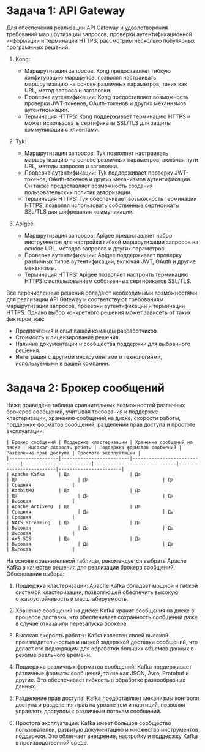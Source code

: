 # Задача 1: API Gateway
Для обеспечения реализации API Gateway и удовлетворения требований маршрутизации запросов, проверки аутентификационной информации и терминации HTTPS, рассмотрим несколько популярных программных решений:

1. Kong:
   - Маршрутизация запросов: Kong предоставляет гибкую конфигурацию маршрутов, позволяя настраивать маршрутизацию на основе различных параметров, таких как URL, метод запроса и заголовки.
   - Проверка аутентификации: Kong предоставляет возможность проверки JWT-токенов, OAuth-токенов и других механизмов аутентификации.
   - Терминация HTTPS: Kong поддерживает терминацию HTTPS и может использовать сертификаты SSL/TLS для защиты коммуникации с клиентами.

2. Tyk:
   - Маршрутизация запросов: Tyk позволяет настраивать маршрутизацию на основе различных параметров, включая пути URL, методы запросов и заголовки.
   - Проверка аутентификации: Tyk поддерживает проверку JWT-токенов, OAuth-токенов и других механизмов аутентификации. Он также предоставляет возможность создания пользовательских политик авторизации.
   - Терминация HTTPS: Tyk обеспечивает возможность терминации HTTPS, позволяя использовать собственные сертификаты SSL/TLS для шифрования коммуникации.

3. Apigee:
   - Маршрутизация запросов: Apigee предоставляет набор инструментов для настройки гибкой маршрутизации запросов на основе URL, методов запросов и других параметров.
   - Проверка аутентификации: Apigee поддерживает проверку различных типов аутентификации, включая JWT, OAuth и другие механизмы.
   - Терминация HTTPS: Apigee позволяет настроить терминацию HTTPS с использованием собственных сертификатов SSL/TLS.

Все перечисленные решения обладают необходимыми возможностями для реализации API Gateway и соответствуют требованиям маршрутизации запросов, проверки аутентификации и терминации HTTPS. Однако выбор конкретного решения может зависеть от таких факторов, как:

- Предпочтения и опыт вашей команды разработчиков.
- Стоимость и лицензирование решения.
- Наличие документации и сообщества поддержки для выбранного решения.
- Интеграция с другими инструментами и технологиями, используемыми в вашей компании.

# Задача 2: Брокер сообщений
Ниже приведена таблица сравнительных возможностей различных брокеров сообщений, учитывая требования к поддержке кластеризации, хранению сообщений на диске, скорости работы, поддержке форматов сообщений, разделении прав доступа и простоте эксплуатации:

```shell
| Брокер сообщений | Поддержка кластеризации | Хранение сообщений на диске | Высокая скорость работы | Поддержка форматов сообщений | Разделение прав доступа | Простота эксплуатации |
|------------------|-------------------------|-----------------------------|-------------------------|------------------------------|-------------------------|-----------------------|
| Apache Kafka     | Да                      | Да                          | Да                      | Да                           | Да                      | Средняя               |
| RabbitMQ         | Да                      | Да                          | Да                      | Да                           | Да                      | Высокая               |
| Apache ActiveMQ  | Да                      | Да                          | Средняя                 | Да                           | Да                      | Средняя               |
| NATS Streaming   | Да                      | Да                          | Высокая                 | Да                           | Да                      | Высокая               |
| AWS SQS          | Да                      | Да                          | Высокая                 | Да                           | Да                      | Высокая               |
```

На основе сравнительной таблицы, рекомендуется выбрать Apache Kafka в качестве решения для реализации брокера сообщений. Обоснования выбора:

1. Поддержка кластеризации: Apache Kafka обладает мощной и гибкой системой кластеризации, позволяющей обеспечить высокую отказоустойчивость и масштабируемость.

2. Хранение сообщений на диске: Kafka хранит сообщения на диске в процессе доставки, что обеспечивает сохранность сообщений даже в случае отказа или перезапуска брокера.

3. Высокая скорость работы: Kafka известен своей высокой производительностью и низкой задержкой доставки сообщений, что делает его подходящим для обработки больших объемов данных в режиме реального времени.

4. Поддержка различных форматов сообщений: Kafka поддерживает различные форматы сообщений, такие как JSON, Avro, Protobuf и другие. Это обеспечивает гибкость в обработке разнообразных данных.

5. Разделение прав доступа: Kafka предоставляет механизмы контроля доступа и разделения прав на уровне тем и партиций, позволяя управлять доступом к различным потокам сообщений.

6. Простота эксплуатации: Kafka имеет большое сообщество пользователей, развитую документацию и множество инструментов поддержки. Это облегчает внедрение, настройку и поддержку Kafka в производственной среде.
